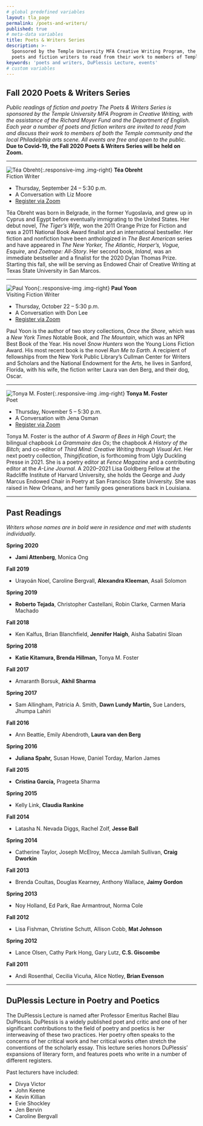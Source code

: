```yaml
---
# global predefined variables
layout: tla_page
permalink: /poets-and-writers/
published: true
# meta-data variables
title: Poets & Writers Series
description: >-
  Sponsored by the Temple University MFA Creative Writing Program, the Poets and Writers Series invites
  poets and fiction writers to read from their work to members of Temple community and Philadelphia arts scene.
keywords: 'poets and writers, DuPlessis Lecture, events'
# custom variables
---
```

## Fall 2020 Poets & Writers Series
_Public readings of fiction and poetry_
_The Poets & Writers Series is sponsored by the Temple University MFA Program in Creative Writing, with the assistance of the Richard Moyer Fund and the Department of English. Each year a number of poets and fiction writers are invited to read from and discuss their work to members of both the Temple community and the local Philadelphia arts scene. All events are free and open to the public._ **Due to Covid-19, the Fall 2020 Poets & Writers Series will be held on Zoom.**

___

![Téa Obreht]({{site.baseurl}}/media/teaobreht.jpg){:.responsive-img .img-right}
**Téa Obreht**<br/>
Fiction Writer<br/>

- Thursday, September 24 – 5:30 p.m.<br/>
- A Conversation with Liz Moore<br/>
- [Register via Zoom](https://temple.zoom.us/webinar/register/WN_g3AmifDHT42YRCDX1tsiVQ)<br>

Téa Obreht was born in Belgrade, in the former Yugoslavia, and grew up in Cyprus and Egypt before eventually immigrating to the United States. Her debut novel, _The Tiger’s Wife_, won the 2011 Orange Prize for Fiction and was a 2011 National Book Award finalist and an international bestseller. Her fiction and nonfiction have been anthologized in _The Best American_ series and have appeared in _The New Yorker, The Atlantic, Harper’s, Vogue, Esquire_, and _Zoetrope: All-Story_. Her second book, _Inland_, was an immediate bestseller and a finalist for the 2020 Dylan Thomas Prize. Starting this fall, she will be serving as Endowed Chair of Creative Writing at Texas State University in San Marcos.   

___

![Paul Yoon]({{site.baseurl}}/media/paulyoon.jpg){:.responsive-img .img-right}
**Paul Yoon**<br>
Visiting Fiction Writer<br/>

- Thursday, October 22 – 5:30 p.m.
- A Conversation with Don Lee<br>
- [Register via Zoom](https://temple.zoom.us/webinar/register/WN_4UIjvmO6Sw-k625Cw6V4ng)<br>

Paul Yoon is the author of two story collections, _Once the Shore_, which was a _New York Times_ Notable Book, and _The Mountain_, which was an NPR Best Book of the Year. His novel _Snow Hunters_ won the Young Lions Fiction Award. His most recent book is the novel _Run Me to Earth_. A recipient of fellowships from the New York Public Library’s Cullman Center for Writers and Scholars and the National Endowment for the Arts, he lives in Sanford, Florida, with his wife, the fiction writer Laura van den Berg, and their dog, Oscar. 

___

![Tonya M. Foster]({{site.baseurl}}/media/tonyafoster.jpg){:.responsive-img .img-right}
**Tonya M. Foster**<br/>
Poet<br/>

- Thursday, November 5 – 5:30 p.m.<br/>
- A Conversation with Jena Osman<br>
- [Register via Zoom](https://temple.zoom.us/webinar/register/WN_N5Oni2VgQdyS1iuW2CNT0w)<br>

Tonya M. Foster is the author of _A Swarm of Bees in High Court_; the bilingual chapbook _La Grammaire des Os_; the chapbook _A History of the Bitch_; and co-editor of _Third Mind: Creative Writing through Visual Art_. Her next poetry collection, _Thingification_, is forthcoming from Ugly Duckling Presse in 2021. She is a poetry editor at _Fence Magazine_ and a contributing editor at the _A-Line Journal_. A 2020–2021 Lisa Goldberg Fellow at the Radcliffe Institute of Harvard University, she holds the George and Judy Marcus Endowed Chair in Poetry at San Francisco State University. She was raised in New Orleans, and her family goes generations back in Louisiana.

___

## Past Readings

_Writers whose names are in bold were in residence and met with students individually._

**Spring 2020**
- **Jami Attenberg**, Monica Ong

**Fall 2019**
- Urayoán Noel, Caroline Bergvall, **Alexandra Kleeman**, Asali Solomon

**Spring 2019**
- **Roberto Tejada**, Christopher Castellani, Robin Clarke, Carmen Maria Machado

**Fall 2018**
- Ken Kalfus, Brian Blanchfield, **Jennifer Haigh**, Aisha Sabatini Sloan

**Spring 2018**
- **Katie Kitamura, Brenda Hillman,** Tonya M. Foster

**Fall 2017**
- Amaranth Borsuk, **Akhil Sharma**

**Spring 2017**
- Sam Allingham, Patricia A. Smith, **Dawn Lundy Martin,** Sue Landers, Jhumpa Lahiri

**Fall 2016**
- Ann Beattie, Emily Abendroth, **Laura van den Berg**

**Spring 2016**
- **Juliana Spahr,** Susan Howe, Daniel Torday, Marlon James

**Fall 2015**
- **Cristina García,** Prageeta Sharma

**Spring 2015**
- Kelly Link, **Claudia Rankine**

**Fall 2014**
- Latasha N. Nevada Diggs, Rachel Zolf, **Jesse Ball**

**Spring 2014**
- Catherine Taylor, Joseph McElroy, Mecca Jamilah Sullivan, **Craig Dworkin**

**Fall 2013**
- Brenda Coultas, Douglas Kearney, Anthony Wallace, **Jaimy Gordon**

**Spring 2013**
- Noy Holland, Ed Park, Rae Armantrout, Norma Cole

**Fall 2012**
- Lisa Fishman, Christine Schutt, Allison Cobb, **Mat Johnson**

**Spring 2012**
- Lance Olsen, Cathy Park Hong, Gary Lutz, **C.S. Giscombe**

**Fall 2011**
- Andi Rosenthal, Cecilia Vicuña, Alice Notley, **Brian Evenson**

___

## DuPlessis Lecture in Poetry and Poetics
The DuPlessis Lecture is named after Professor Emeritus Rachel Blau DuPlessis. DuPlessis is a widely published poet and critic and one of her significant contributions to the field of poetry and poetics is her interweaving of these two practices. Her poetry often speaks to the concerns of her critical work and her critical works often stretch the conventions of the scholarly essay. This lecture series honors DuPlessis’ expansions of literary form, and features poets who write in a number of different registers.

Past lecturers have included:
- Divya Victor
- John Keene
- Kevin Killian
- Evie Shockley
- Jen Bervin
- Caroline Bergvall
